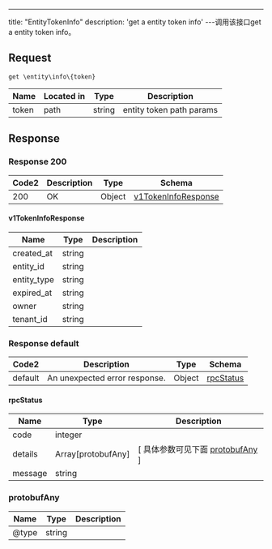 ---
title: "EntityTokenInfo"
description: 'get a entity token info'
---调用该接口get a entity token info。



## Request


```
get \entity\info\{token}
```

| Name | Located in | Type | Description | 
| ---- | ---------- | ----------- | ----------- | 
| token | path | string | entity token  path params |  

## Response

### Response  200 
| Code2 | Description | Type | Schema |
| ---- | ----------- | ------ | ------ |
| 200 | OK | Object | [v1TokenInfoResponse](#v1TokenInfoResponse) |

#### v1TokenInfoResponse

| Name | Type | Description | 
| ---- | ---- | ----------- |     
| created_at | string |  |      
| entity_id | string |  |      
| entity_type | string |  |      
| expired_at | string |  |      
| owner | string |  |      
| tenant_id | string |  |   



### Response  default 
| Code2 | Description | Type | Schema |
| ---- | ----------- | ------ | ------ |
| default | An unexpected error response. | Object | [rpcStatus](#rpcStatus) |

#### rpcStatus

| Name | Type | Description | 
| ---- | ---- | ----------- |     
| code | integer |  |          
| details | Array[protobufAny] |  [ 具体参数可见下面 [protobufAny](#protobufAny) ] |       
| message | string |  |   

### protobufAny
| Name | Type | Description | 
| ---- | ---- | ----------- |     
| @type | string |  |   



